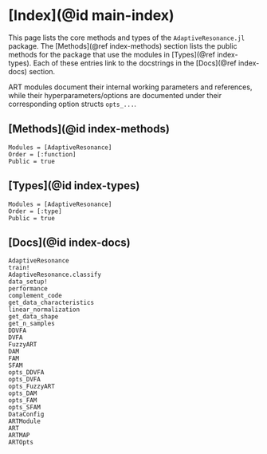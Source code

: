 # [Index](@id main-index)

This page lists the core methods and types of the `AdaptiveResonance.jl` package.
The [Methods](@ref index-methods) section lists the public methods for the package that use the modules in [Types](@ref index-types).
Each of these entries link to the docstrings in the [Docs](@ref index-docs) section.

ART modules document their internal working parameters and references, while their hyperparameters/options are documented under their corresponding option structs `opts_...`.

## [Methods](@id index-methods)

```@index
Modules = [AdaptiveResonance]
Order = [:function]
Public = true
```

## [Types](@id index-types)

```@index
Modules = [AdaptiveResonance]
Order = [:type]
Public = true
```

## [Docs](@id index-docs)

```@docs
AdaptiveResonance
train!
AdaptiveResonance.classify
data_setup!
performance
complement_code
get_data_characteristics
linear_normalization
get_data_shape
get_n_samples
DDVFA
DVFA
FuzzyART
DAM
FAM
SFAM
opts_DDVFA
opts_DVFA
opts_FuzzyART
opts_DAM
opts_FAM
opts_SFAM
DataConfig
ARTModule
ART
ARTMAP
ARTOpts
```
